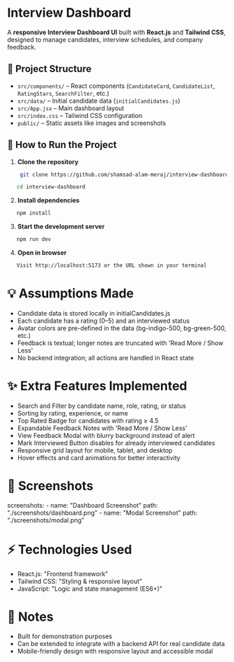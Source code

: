 # Interview Dashboard

A **responsive Interview Dashboard UI** built with **React.js** and **Tailwind CSS**, designed to manage candidates, interview schedules, and company feedback.

## 📂 Project Structure

- `src/components/` – React components (`CandidateCard`, `CandidateList`, `RatingStars`, `SearchFilter`, etc.)
- `src/data/` – Initial candidate data (`initialCandidates.js`)
- `src/App.jsx` – Main dashboard layout
- `src/index.css` – Tailwind CSS configuration
- `public/` – Static assets like images and screenshots

## 🚀 How to Run the Project

1. **Clone the repository**

```bash
    git clone https://github.com/shamsad-alam-meraj/interview-dashboard.git
```

```bash
   cd interview-dashboard
```

2. **Install dependencies**

```bash
   npm install
```

3.  **Start the development server**

```bash
   npm run dev
```

4. **Open in browser**

```bash
   Visit http://localhost:5173 or the URL shown in your terminal
```

# 💡 Assumptions Made

- Candidate data is stored locally in initialCandidates.js
- Each candidate has a rating (0–5) and an interviewed status
- Avatar colors are pre-defined in the data (bg-indigo-500, bg-green-500, etc.)
- Feedback is textual; longer notes are truncated with 'Read More / Show Less'
- No backend integration; all actions are handled in React state

# ✨ Extra Features Implemented

- Search and Filter by candidate name, role, rating, or status
- Sorting by rating, experience, or name
- Top Rated Badge for candidates with rating ≥ 4.5
- Expandable Feedback Notes with 'Read More / Show Less'
- View Feedback Modal with blurry background instead of alert
- Mark Interviewed Button disables for already interviewed candidates
- Responsive grid layout for mobile, tablet, and desktop
- Hover effects and card animations for better interactivity

# 🎨 Screenshots

screenshots: - name: "Dashboard Screenshot"
path: "./screenshots/dashboard.png" - name: "Modal Screenshot"
path: "./screenshots/modal.png"

# ⚡ Technologies Used

- React.js: "Frontend framework"
- Tailwind CSS: "Styling & responsive layout"
- JavaScript: "Logic and state management (ES6+)"

# 📌 Notes

- Built for demonstration purposes
- Can be extended to integrate with a backend API for real candidate data
- Mobile-friendly design with responsive layout and accessible modal
